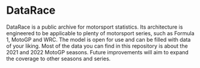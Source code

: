 # DataRace
DataRace is a public archive for motorsport statistics. Its architecture is engineered to be applicable to plenty of motorsport series, such as Formula 1, MotoGP and WRC. 
The model is open for use and can be filled with data of your liking. Most of the data you can find in this repository is about the 2021 and 2022 MotoGP seasons. 
Future improvements will aim to expand the coverage to other seasons and series.
